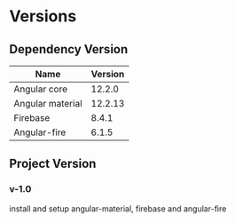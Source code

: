 # Versions

## Dependency Version
| Name              | Version               |
|-------------------|-----------------------|
| Angular core      | 12.2.0                |
| Angular material  | 12.2.13               |
| Firebase          | 8.4.1                 |
| Angular-fire      | 6.1.5                 |

## Project Version

### v-1.0
install and setup angular-material, firebase and angular-fire
